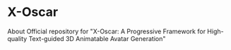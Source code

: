 # X-Oscar
About Official repository for "X-Oscar: A Progressive Framework for High-quality Text-guided 3D Animatable Avatar Generation"
